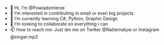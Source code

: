 - 👋 Hi, I’m @Powiadomienie
- 👀 I’m interested in contributing in small or even big projects
- 🌱 I’m currently learning C#, Python, Graphic Design
- 💞️ I’m looking to collaborate on everything i can
- 📫 How to reach me: Just dm me on Twitter @Nalternatyw or Instagram @singer.mp3

<!---
Powiadomienie/Powiadomienie is a ✨ special ✨ repository because its `README.md` (this file) appears on your GitHub profile.
You can click the Preview link to take a look at your changes.
--->
